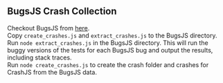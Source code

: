 ## BugsJS Crash Collection

Checkout BugsJS from [here](https://github.com/BugsJS/bug-dataset).  
Copy `create_crashes.js` and `extract_crashes.js` to the BugsJS directory.  
Run `node extract_crashes.js` in the BugsJS directory.
This will run the buggy versions of the tests for each BugsJS bug and output the results, including stack traces.  
Run `node create_crashes.js` to create the crash folder and crashes for CrashJS from the BugsJS data.
